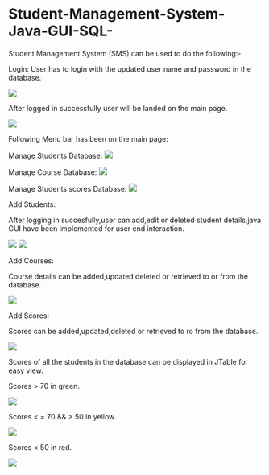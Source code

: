# Student-Management-System-Java-GUI-SQL-
Student Management System (SMS),can be used to do the following:-

Login:
User has to login with the updated user name and password in the database.

<img src="Project Images/Login Form.png">

After logged in successfully user will be landed on the main page.

<img src="Project Images/Main Form.png">

Following Menu bar has been on the main page:


Manage Students Database: 
<img src="Project Images/Add Student Options.png">


Manage Course Database:
<img src="Project Images/Add Course Options.png">


Manage Students scores Database:
<img src="Project Images/Add Scores Options.png">


Add Students:

After logging in succesfully,user can add,edit or deleted student details,java GUI have been implemented for user end interaction. 

<img src="Project Images/Add Student.png">


<img src="Project Images/Manage Students.png">


Add Courses:

Course details can be added,updated deleted or retrieved to or from the database.

<img src="Project Images/Manage Courses.png">

Add Scores:

Scores can be added,updated,deleted or retrieved to ro from the database.

<img src="Project Images/Manage Scores.png">

Scores of all the students in the database can be displayed in JTable for easy view.

Scores > 70 in green.

<img src="Project Images/Show Scores 3.png">

Scores < = 70 && > 50 in yellow.

<img src="Project Images/Show Scores 1.png">

Scores < 50 in red.

<img src="Project Images/Show Scores 2.png">
